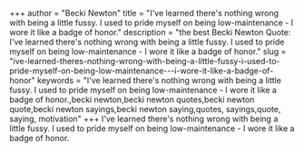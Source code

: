 +++
author = "Becki Newton"
title = "I've learned there's nothing wrong with being a little fussy. I used to pride myself on being low-maintenance - I wore it like a badge of honor."
description = "the best Becki Newton Quote: I've learned there's nothing wrong with being a little fussy. I used to pride myself on being low-maintenance - I wore it like a badge of honor."
slug = "ive-learned-theres-nothing-wrong-with-being-a-little-fussy-i-used-to-pride-myself-on-being-low-maintenance---i-wore-it-like-a-badge-of-honor"
keywords = "I've learned there's nothing wrong with being a little fussy. I used to pride myself on being low-maintenance - I wore it like a badge of honor.,becki newton,becki newton quotes,becki newton quote,becki newton sayings,becki newton saying,quotes, sayings,quote, saying, motivation"
+++
I've learned there's nothing wrong with being a little fussy. I used to pride myself on being low-maintenance - I wore it like a badge of honor.
